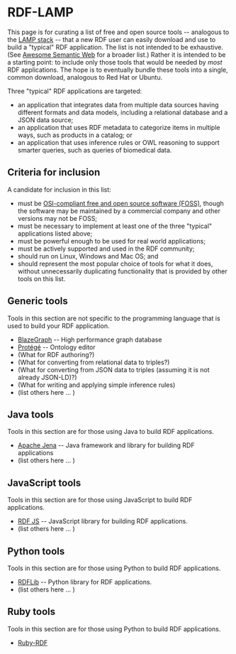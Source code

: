 # RDF-LAMP

This page is for curating a list of free and open source tools --
analogous to the [LAMP stack](https://en.wikipedia.org/wiki/LAMP_%28software_bundle%29) --
that a new RDF user can easily download and use to build a "typical" RDF
application.  The list is not intended to be exhaustive.  (See [Awesome Semantic Web]() for a broader list.)  Rather it is intended to be a starting point: to include only those tools that would be needed by _most_ RDF applications.
The hope is to eventually bundle these tools into a single, common download, analogous to Red Hat or Ubuntu.

Three "typical" RDF applications are targeted:

* an application that integrates data from multiple data sources having different formats and data models, including a relational database and a JSON data source;
* an application that uses RDF metadata to categorize items in multiple ways, such as products in a catalog; or
* an application that uses inference rules or OWL reasoning to support smarter queries, such as queries of biomedical data.

## Criteria for inclusion
A candidate for inclusion in this list:
* must be [OSI-compliant free and open source software (FOSS)](https://opensource.org/), though the software may be maintained by a commercial company and other versions may not be FOSS;
* must be necessary to implement at least one of the three "typical" applications listed above;
* must be powerful enough to be used for real world applications;
* must be actively supported and used in the RDF community;
* should run on Linux, Windows and Mac OS; and
* should represent the most popular choice of tools for what it does, without unnecessarily duplicating functionality that is provided by other tools on this list.

## Generic tools
Tools in this section are not specific to the programming language that is used to build
your RDF application.

* [BlazeGraph](https://github.com/blazegraph/database) -- High performance graph database 
* [Protégé](https://protege.stanford.edu/) -- Ontology editor
* (What for RDF authoring?)
* (What for converting from relational data to triples?)
* (What for converting from JSON data to triples (assuming it is not already JSON-LD)?)
* (What for writing and applying simple inference rules)
* (list others here ... )

## Java tools
Tools in this section are for those using Java to build RDF applications.

* [Apache Jena](https://jena.apache.org/download/index.cgi) -- Java framework and library for building RDF applications
* (list others here ... )

## JavaScript tools
Tools in this section are for those using JavaScript to build RDF applications.

* [RDF JS](https://rdf.js.org/) -- JavaScript library for building RDF applications.
* (list others here ... )

## Python tools
Tools in this section are for those using Python to build RDF applications.

* [RDFLib](https://pypi.org/project/rdflib/) -- Python library for RDF applications.
* (list others here ... )

## Ruby tools
Tools in this section are for those using Python to build RDF applications.

* [Ruby-RDF](https://github.com/ruby-rdf/linkeddata)

